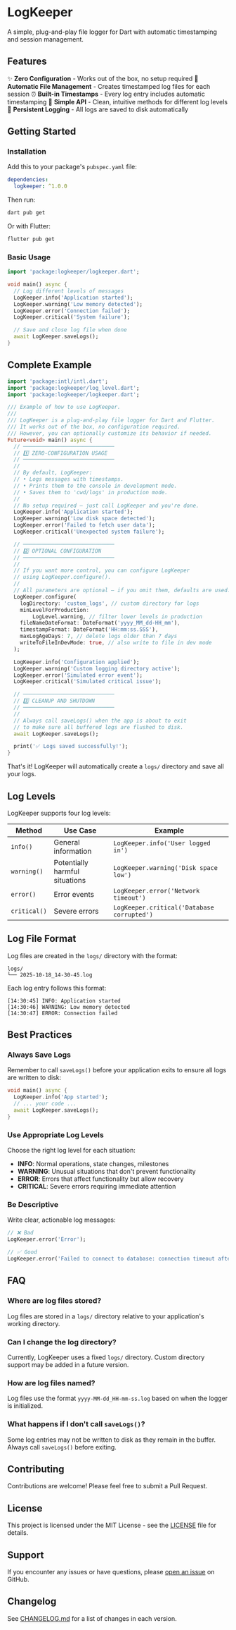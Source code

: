 # LogKeeper

A simple, plug-and-play file logger for Dart with automatic timestamping and session management.

## Features

✨ **Zero Configuration** - Works out of the box, no setup required
📁 **Automatic File Management** - Creates timestamped log files for each session
⏰ **Built-in Timestamps** - Every log entry includes automatic timestamping
🎯 **Simple API** - Clean, intuitive methods for different log levels
💾 **Persistent Logging** - All logs are saved to disk automatically

## Getting Started

### Installation

Add this to your package's `pubspec.yaml` file:

```yaml
dependencies:
  logkeeper: ^1.0.0
```

Then run:

```bash
dart pub get
```

Or with Flutter:

```bash
flutter pub get
```

### Basic Usage

```dart
import 'package:logkeeper/logkeeper.dart';

void main() async {
  // Log different levels of messages
  LogKeeper.info('Application started');
  LogKeeper.warning('Low memory detected');
  LogKeeper.error('Connection failed');
  LogKeeper.critical('System failure');

  // Save and close log file when done
  await LogKeeper.saveLogs();
}
```

## Complete Example

```dart
import 'package:intl/intl.dart';
import 'package:logkeeper/log_level.dart';
import 'package:logkeeper/logkeeper.dart';

/// Example of how to use LogKeeper.
///
/// LogKeeper is a plug-and-play file logger for Dart and Flutter.
/// It works out of the box, no configuration required.
/// However, you can optionally customize its behavior if needed.
Future<void> main() async {
  // ─────────────────────────────
  // 1️⃣ ZERO-CONFIGURATION USAGE
  // ─────────────────────────────
  //
  // By default, LogKeeper:
  // • Logs messages with timestamps.
  // • Prints them to the console in development mode.
  // • Saves them to 'cwd/logs' in production mode.
  //
  // No setup required — just call LogKeeper and you're done.
  LogKeeper.info('Application started');
  LogKeeper.warning('Low disk space detected');
  LogKeeper.error('Failed to fetch user data');
  LogKeeper.critical('Unexpected system failure');

  // ─────────────────────────────
  // 2️⃣ OPTIONAL CONFIGURATION
  // ─────────────────────────────
  //
  // If you want more control, you can configure LogKeeper
  // using LogKeeper.configure().
  //
  // All parameters are optional — if you omit them, defaults are used.
  LogKeeper.configure(
    logDirectory: 'custom_logs', // custom directory for logs
    minLevelForProduction:
        LogLevel.warning, // filter lower levels in production
    fileNameDateFormat: DateFormat('yyyy_MM_dd-HH_mm'),
    timestampFormat: DateFormat('HH:mm:ss.SSS'),
    maxLogAgeDays: 7, // delete logs older than 7 days
    writeToFileInDevMode: true, // also write to file in dev mode
  );

  LogKeeper.info('Configuration applied');
  LogKeeper.warning('Custom logging directory active');
  LogKeeper.error('Simulated error event');
  LogKeeper.critical('Simulated critical issue');

  // ─────────────────────────────
  // 3️⃣ CLEANUP AND SHUTDOWN
  // ─────────────────────────────
  //
  // Always call saveLogs() when the app is about to exit
  // to make sure all buffered logs are flushed to disk.
  await LogKeeper.saveLogs();

  print('✅ Logs saved successfully!');
}
```

That's it! LogKeeper will automatically create a `logs/` directory and save all your logs.

## Log Levels

LogKeeper supports four log levels:

| Method | Use Case | Example |
|--------|----------|---------|
| `info()` | General information | `LogKeeper.info('User logged in')` |
| `warning()` | Potentially harmful situations | `LogKeeper.warning('Disk space low')` |
| `error()` | Error events | `LogKeeper.error('Network timeout')` |
| `critical()` | Severe errors | `LogKeeper.critical('Database corrupted')` |

## Log File Format

Log files are created in the `logs/` directory with the format:

```plaintext
logs/
└── 2025-10-18_14-30-45.log
```

Each log entry follows this format:

```plaintext
[14:30:45] INFO: Application started
[14:30:46] WARNING: Low memory detected
[14:30:47] ERROR: Connection failed
```

## Best Practices

### Always Save Logs

Remember to call `saveLogs()` before your application exits to ensure all logs are written to disk:

```dart
void main() async {
  LogKeeper.info('App started');
  // ... your code ...
  await LogKeeper.saveLogs();
}
```

### Use Appropriate Log Levels

Choose the right log level for each situation:

- **INFO**: Normal operations, state changes, milestones
- **WARNING**: Unusual situations that don't prevent functionality
- **ERROR**: Errors that affect functionality but allow recovery
- **CRITICAL**: Severe errors requiring immediate attention

### Be Descriptive

Write clear, actionable log messages:

```dart
// ❌ Bad
LogKeeper.error('Error');

// ✅ Good
LogKeeper.error('Failed to connect to database: connection timeout after 30s');
```

## FAQ

### Where are log files stored?

Log files are stored in a `logs/` directory relative to your application's working directory.

### Can I change the log directory?

Currently, LogKeeper uses a fixed `logs/` directory. Custom directory support may be added in a future version.

### How are log files named?

Log files use the format `yyyy-MM-dd_HH-mm-ss.log` based on when the logger is initialized.

### What happens if I don't call `saveLogs()`?

Some log entries may not be written to disk as they remain in the buffer. Always call `saveLogs()` before exiting.

## Contributing

Contributions are welcome! Please feel free to submit a Pull Request.

## License

This project is licensed under the MIT License - see the [LICENSE](LICENSE) file for details.

## Support

If you encounter any issues or have questions, please [open an issue](https://github.com/RaulCatalinas/Logkeeper/issues) on GitHub.

## Changelog

See [CHANGELOG.md](CHANGELOG.md) for a list of changes in each version.
